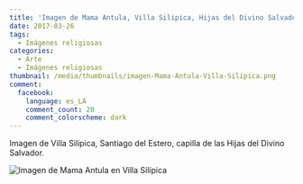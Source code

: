 ```yaml
---
title: 'Imagen de Mama Antula, Villa Silipica, Hijas del Divino Salvador'
date: 2017-03-26
tags:
  - Imágenes religiosas
categories:
  - Arte
  - Imágenes religiosas
thumbnail: /media/thumbnails/imagen-Mama-Antula-Villa-Silipica.png
comment:
  facebook:
    language: es_LA
    comment_count: 20
    comment_colorscheme: dark  
---
```

Imagen de Villa Silipica, Santiago del Estero, capilla de las Hijas del Divino Salvador.

![Imagen de Mama Antula en Villa Silípica](/media/fotos/imagen-Mama-Antula-Villa-Silipica.jpeg)
